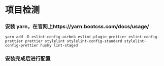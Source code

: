 # 项目检测

### 安装 yarn，在官网上https://yarn.bootcss.com/docs/usage/

```
yarn add -D eslint-config-airbnb eslint-plugin-prettier eslint-config-prettier prettier stylelint stylelint-config-standard stylelint-config-prettier husky lint-staged
```

### 安装完成后进行配置
